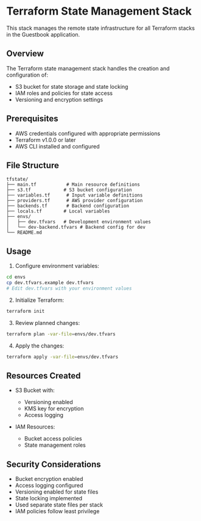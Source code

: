 # Terraform State Management Stack

This stack manages the remote state infrastructure for all Terraform stacks in the Guestbook application.

## Overview

The Terraform state management stack handles the creation and configuration of:

- S3 bucket for state storage and state locking
- IAM roles and policies for state access
- Versioning and encryption settings

## Prerequisites

- AWS credentials configured with appropriate permissions
- Terraform v1.0.0 or later
- AWS CLI installed and configured

## File Structure

```
tfstate/
├── main.tf           # Main resource definitions
├── s3.tf            # S3 bucket configuration
├── variables.tf      # Input variable definitions
├── providers.tf      # AWS provider configuration
├── backends.tf       # Backend configuration
├── locals.tf        # Local variables
├── envs/
│   ├── dev.tfvars   # Development environment values
│   └── dev-backend.tfvars # Backend config for dev
└── README.md
```

## Usage

1. Configure environment variables:

```sh
cd envs
cp dev.tfvars.example dev.tfvars
# Edit dev.tfvars with your environment values
```

2. Initialize Terraform:

```sh
terraform init
```

3. Review planned changes:

```sh
terraform plan -var-file=envs/dev.tfvars
```

4. Apply the changes:

```sh
terraform apply -var-file=envs/dev.tfvars
```

## Resources Created

- S3 Bucket with:
  - Versioning enabled
  - KMS key for encryption
  - Access logging

- IAM Resources:
  - Bucket access policies
  - State management roles

## Security Considerations

- Bucket encryption enabled
- Access logging configured
- Versioning enabled for state files
- State locking implemented
- Used separate state files per stack
- IAM policies follow least privilege
